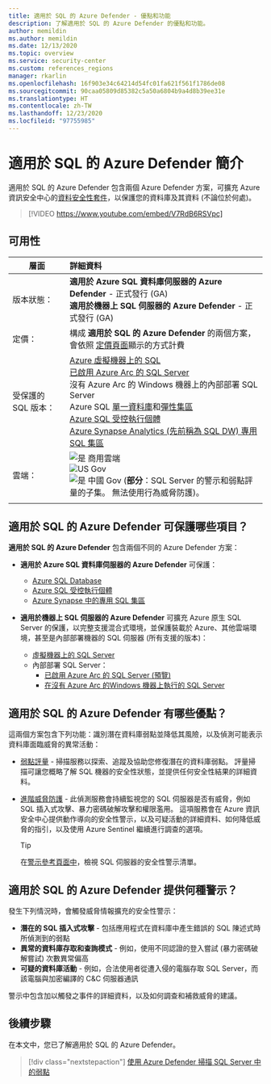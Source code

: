 ```yaml
---
title: 適用於 SQL 的 Azure Defender - 優點和功能
description: 了解適用於 SQL 的 Azure Defender 的優點和功能。
author: memildin
ms.author: memildin
ms.date: 12/13/2020
ms.topic: overview
ms.service: security-center
ms.custom: references_regions
manager: rkarlin
ms.openlocfilehash: 16f903e34c64214d54fc01fa621f561f1786de08
ms.sourcegitcommit: 90caa05809d85382c5a50a6804b9a4d8b39ee31e
ms.translationtype: HT
ms.contentlocale: zh-TW
ms.lasthandoff: 12/23/2020
ms.locfileid: "97755985"
---
```

# <a name="introduction-to-azure-defender-for-sql"></a>適用於 SQL 的 Azure Defender 簡介

適用於 SQL 的 Azure Defender 包含兩個 Azure Defender 方案，可擴充 Azure 資訊安全中心的[資料安全性套件](../azure-sql/database/azure-defender-for-sql.md)，以保護您的資料庫及其資料 (不論位於何處)。 

> [!VIDEO https://www.youtube.com/embed/V7RdB6RSVpc]

## <a name="availability"></a>可用性

|層面|詳細資料|
|----|:----|
|版本狀態：|**適用於 Azure SQL 資料庫伺服器的 Azure Defender** - 正式發行 (GA)<br>**適用於機器上 SQL 伺服器的 Azure Defender** - 正式發行 (GA) |
|定價：|構成 **適用於 SQL 的 Azure Defender** 的兩個方案，會依照 [定價頁面](security-center-pricing.md)顯示的方式計費|
|受保護的 SQL 版本：|[Azure 虛擬機器上的 SQL](../azure-sql/virtual-machines/windows/sql-server-on-azure-vm-iaas-what-is-overview.md)<br>[已啟用 Azure Arc 的 SQL Server](https://docs.microsoft.com/sql/sql-server/azure-arc/overview)<br>沒有 Azure Arc 的 Windows 機器上的內部部署 SQL Server<br>Azure SQL [單一資料庫](../azure-sql/database/single-database-overview.md)和[彈性集區](../azure-sql/database/elastic-pool-overview.md)<br>[Azure SQL 受控執行個體](../azure-sql/managed-instance/sql-managed-instance-paas-overview.md)<br>[Azure Synapse Analytics (先前稱為 SQL DW) 專用 SQL 集區](../synapse-analytics/sql-data-warehouse/sql-data-warehouse-overview-what-is.md)|
|雲端：|![是](./media/icons/yes-icon.png) 商用雲端<br>![US Gov](./media/icons/yes-icon.png)<br>![是](./media/icons/yes-icon.png) 中國 Gov (**部分**：SQL Server 的警示和弱點評量的子集。 無法使用行為威脅防護)。|
|||

## <a name="what-does-azure-defender-for-sql-protect"></a>適用於 SQL 的 Azure Defender 可保護哪些項目？

**適用於 SQL 的 Azure Defender** 包含兩個不同的 Azure Defender 方案：

- **適用於 Azure SQL 資料庫伺服器的 Azure Defender** 可保護：
    - [Azure SQL Database](../azure-sql/database/sql-database-paas-overview.md)
    - [Azure SQL 受控執行個體](../azure-sql/managed-instance/sql-managed-instance-paas-overview.md)
    - [Azure Synapse 中的專用 SQL 集區](../synapse-analytics/sql-data-warehouse/sql-data-warehouse-overview-what-is.md)

- **適用於機器上 SQL 伺服器的 Azure Defender** 可擴充 Azure 原生 SQL Server 的保護，以完整支援混合式環境，並保護裝載於 Azure、其他雲端環境，甚至是內部部署機器的 SQL 伺服器 (所有支援的版本)：
    - [虛擬機器上的 SQL Server](https://azure.microsoft.com/services/virtual-machines/sql-server/)
    - 內部部署 SQL Server：
        - [已啟用 Azure Arc 的 SQL Server (預覽)](https://docs.microsoft.com/sql/sql-server/azure-arc/overview)
        - [在沒有 Azure Arc 的Windows 機器上執行的 SQL Server](../azure-monitor/platform/agent-windows.md)


## <a name="what-are-the-benefits-of-azure-defender-for-sql"></a>適用於 SQL 的 Azure Defender 有哪些優點？

這兩個方案包含下列功能：識別潛在資料庫弱點並降低其風險，以及偵測可能表示資料庫面臨威脅的異常活動：

- [弱點評量](../azure-sql/database/sql-vulnerability-assessment.md) - 掃描服務以探索、追蹤及協助您修復潛在的資料庫弱點。 評量掃描可讓您概略了解 SQL 機器的安全性狀態，並提供任何安全性結果的詳細資料。

- [進階威脅防護](../azure-sql/database/threat-detection-overview.md) - 此偵測服務會持續監視您的 SQL 伺服器是否有威脅，例如 SQL 插入式攻擊、暴力密碼破解攻擊和權限濫用。 這項服務會在 Azure 資訊安全中心提供動作導向的安全性警示，以及可疑活動的詳細資料、如何降低威脅的指引，以及使用 Azure Sentinel 繼續進行調查的選項。 
    > [!TIP]
    > 在[警示參考頁面中](alerts-reference.md#alerts-sql-db-and-warehouse)，檢視 SQL 伺服器的安全性警示清單。


## <a name="what-kind-of-alerts-does-azure-defender-for-sql-provide"></a>適用於 SQL 的 Azure Defender 提供何種警示？

發生下列情況時，會觸發威脅情報擴充的安全性警示：

- **潛在的 SQL 插入式攻擊** - 包括應用程式在資料庫中產生錯誤的 SQL 陳述式時所偵測到的弱點
- **異常的資料庫存取和查詢模式** - 例如，使用不同認證的登入嘗試 (暴力密碼破解嘗試) 次數異常偏高
- **可疑的資料庫活動** - 例如，合法使用者從遭入侵的電腦存取 SQL Server，而該電腦與加密編譯的 C&C 伺服器通訊

警示中包含加以觸發之事件的詳細資料，以及如何調查和補救威脅的建議。



## <a name="next-steps"></a>後續步驟

在本文中，您已了解適用於 SQL 的 Azure Defender。

> [!div class="nextstepaction"]
> [使用 Azure Defender 掃描 SQL Server 中的弱點](defender-for-sql-usage.md)